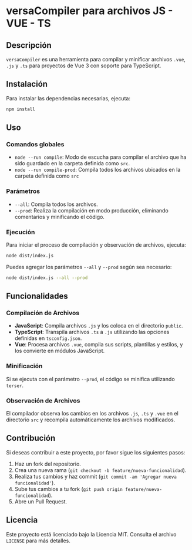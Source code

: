 # versaCompiler para archivos JS - VUE - TS

## Descripción

`versaCompiler` es una herramienta para compilar y minificar archivos `.vue`, `.js` y `.ts` para proyectos de Vue 3 con soporte para TypeScript.

## Instalación

Para instalar las dependencias necesarias, ejecuta:

```sh
npm install
```

## Uso

### Comandos globales

- `node --run compile`: Modo de escucha para compilar el archivo que ha sido guardado en la carpeta definida como `src`.
- `node --run compile-prod`: Compila todos los archivos ubicados en la carpeta definida como `src`

### Parámetros

- `--all`: Compila todos los archivos.
- `--prod`: Realiza la compilación en modo producción, eliminando comentarios y minificando el código.

### Ejecución

Para iniciar el proceso de compilación y observación de archivos, ejecuta:

```sh
node dist/index.js
```

Puedes agregar los parámetros `--all` y `--prod` según sea necesario:

```sh
node dist/index.js --all --prod
```

## Funcionalidades

### Compilación de Archivos

- **JavaScript**: Compila archivos `.js` y los coloca en el directorio `public`.
- **TypeScript**: Transpila archivos `.ts` a `.js` utilizando las opciones definidas en `tsconfig.json`.
- **Vue**: Procesa archivos `.vue`, compila sus scripts, plantillas y estilos, y los convierte en módulos JavaScript.

### Minificación

Si se ejecuta con el parámetro `--prod`, el código se minifica utilizando `terser`.

### Observación de Archivos

El compilador observa los cambios en los archivos `.js`, `.ts` y `.vue` en el directorio `src` y recompila automáticamente los archivos modificados.

## Contribución

Si deseas contribuir a este proyecto, por favor sigue los siguientes pasos:

1. Haz un fork del repositorio.
2. Crea una nueva rama (`git checkout -b feature/nueva-funcionalidad`).
3. Realiza tus cambios y haz commit (`git commit -am 'Agregar nueva funcionalidad'`).
4. Sube tus cambios a tu fork (`git push origin feature/nueva-funcionalidad`).
5. Abre un Pull Request.

## Licencia

Este proyecto está licenciado bajo la Licencia MIT. Consulta el archivo `LICENSE` para más detalles.
